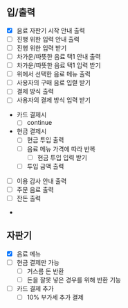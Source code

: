 ## 입/출력
- [x] 음료 자판기 시작 안내 출력
- [ ] 진행 위한 입력 안내 출력
- [ ] 진행 위한 입력 받기
- [ ] 차가운/따뜻한 음료 택1 안내 출력
- [ ] 차가운/따뜻한 음료 택1 입력 받기
- [ ] 위에서 선택한 음료 메뉴 출력
- [ ] 사용자의 구매 음료 입렫 받기
- [ ] 결제 방식 출력
- [ ] 사용자의 결제 방식 입력 받기
- 카드 결제시
  - [ ] continue
- 현금 결제시
  - [ ] 현금 투입 출력
  - [ ] 음료 메뉴 가격에 따라 반복
    - [ ] 현금 투입 입력 받기
  - [ ] 투입 금액 출력
- [ ] 이용 감사 안내 출력
- [ ] 주문 음료 출력
- [ ] 잔돈 출력
- 
## 자판기
- [x] 음료 메뉴 
- [ ] 현금 결제만 가능 
  - [ ] 거스름 돈 반환
  - [ ] 돈을 잘못 넣은 경우를 위해 반환 기능
- [ ] 카드 결제 추가
  - [ ] 10% 부가세 추가 결제